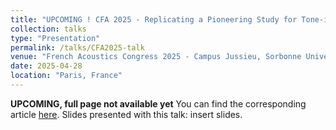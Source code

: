 ```yaml
---
title: "UPCOMING ! CFA 2025 - Replicating a Pioneering Study for Tone-in-Noise Detection"
collection: talks
type: "Presentation"
permalink: /talks/CFA2025-talk
venue: "French Acoustics Congress 2025 - Campus Jussieu, Sorbonne University"
date: 2025-04-28
location: "Paris, France"
---
```


**UPCOMING, full page not available yet** You can find the corresponding article [here](http://azallb.github.io/files/Ahumada-study_lebagousse_varnet2025.pdf).
Slides presented with this talk: insert slides.
